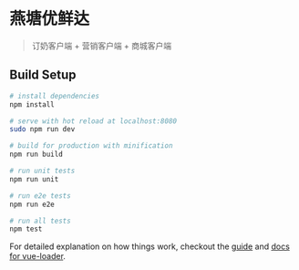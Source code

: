 # 燕塘优鲜达

> 订奶客户端 + 营销客户端 + 商城客户端

## Build Setup

``` bash
# install dependencies
npm install

# serve with hot reload at localhost:8080
sudo npm run dev

# build for production with minification
npm run build

# run unit tests
npm run unit

# run e2e tests
npm run e2e

# run all tests
npm test
```

For detailed explanation on how things work, checkout the [guide](http://vuejs-templates.github.io/webpack/) and [docs for vue-loader](http://vuejs.github.io/vue-loader).
